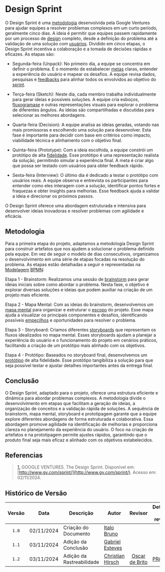# Design Sprint

O Design Sprint é uma [metodologia](https://unbarqdsw2024-2.github.io/2024.2_G4_Esporte_Entrega_01/#/Artefatos/Glossario)  desenvolvida pela Google Ventures para ajudar equipes a resolver problemas complexos em um curto período, geralmente cinco dias. A ideia é permitir que equipes passem rapidamente por um processo de [design](https://unbarqdsw2024-2.github.io/2024.2_G4_Esporte_Entrega_01/#/Artefatos/Glossario) completo, desde a definição do problema até a validação de uma solução com [usuários](https://unbarqdsw2024-2.github.io/2024.2_G4_Esporte_Entrega_01/#/Artefatos/Glossario). Dividido em cinco etapas, o Design Sprint incentiva a colaboração e a tomada de decisões rápidas e eficazes. As etapas são:

* Segunda-feira (Unpack): No primeiro dia, a equipe se concentra em definir o problema. É o momento de estabelecer [metas](https://unbarqdsw2024-2.github.io/2024.2_G4_Esporte_Entrega_01/#/Artefatos/Glossario) claras, entender a experiência do usuário e mapear os desafios. A equipe revisa dados, pesquisas e [feedbacks](https://unbarqdsw2024-2.github.io/2024.2_G4_Esporte_Entrega_01/#/Artefatos/Glossario) para alinhar todos os envolvidos ao objetivo do [sprint](https://unbarqdsw2024-2.github.io/2024.2_G4_Esporte_Entrega_01/#/Artefatos/Glossario).

* Terça-feira (Sketch): Neste dia, cada membro trabalha individualmente para gerar ideias e possíveis soluções. A equipe cria esboços, [fluxogramase](https://unbarqdsw2024-2.github.io/2024.2_G4_Esporte_Entrega_01/#/Artefatos/Glossario) e outras representações visuais para explorar o problema de diferentes ângulos. As ideias são compartilhadas e discutidas para selecionar as melhores abordagens.

* Quarta-feira (Decision): A equipe analisa as ideias geradas, votando nas mais promissoras e escolhendo uma solução para desenvolver. Esta fase é importante para decidir com base em critérios como impacto, viabilidade técnica e alinhamento com o objetivo final.

* Quinta-feira (Prototype): Com a ideia escolhida, a equipe constrói um protótipo de alta [fidelidade](https://unbarqdsw2024-2.github.io/2024.2_G4_Esporte_Entrega_01/#/Artefatos/Glossario). Esse protótipo é uma representação realista da solução, permitindo simular a experiência final. A meta é criar algo que possa ser testado com usuários para obter feedback rápido.

* Sexta-feira (Interview): O último dia é dedicado a testar o protótipo com usuários reais. A equipe observa e entrevista os participantes para entender como eles interagem com a solução, identificar pontos fortes e fraquezas e obter insights para melhorias. Esse feedback ajuda a validar a ideia e direcionar os próximos passos.

O Design Sprint oferece uma abordagem estruturada e intensiva para desenvolver ideias inovadoras e resolver problemas com agilidade e eficácia.

## Metodologia

Para a primeira etapa do projeto, adaptamos a metodologia Design Sprint para construir artefatos que nos ajudem a solucionar o problema definido pela equipe. Em vez de seguir o modelo de dias consecutivos, organizamos o desenvolvimento em uma série de etapas focadas na resolução do problema. As etapas estão detalhadas a seguir e representadas na [Modelagem](https://unbarqdsw2024-2.github.io/2024.2_G4_Esporte_Entrega_01/#/Artefatos/Glossario) [BPMN](https://unbarqdsw2024-2.github.io/2024.2_G4_Esporte_Entrega_01/#/Artefatos/Glossario):

Etapa 1 - Brainstorm: Realizamos uma sessão de [brainstorm](https://unbarqdsw2024-2.github.io/2024.2_G4_Esporte_Entrega_01/#/DesignSprint/brainstorming) para gerar ideias iniciais sobre como abordar o problema. Nesta fase, o objetivo é explorar diversas soluções e ideias que podem auxiliar na criação de um projeto mais eficiente.

Etapa 2 - Mapa Mental: Com as ideias do brainstorm, desenvolvemos um [mapa mental](https://unbarqdsw2024-2.github.io/2024.2_G4_Esporte_Entrega_01/#/Artefatos/Mapamental) para organizar e estruturar o [escopo](https://unbarqdsw2024-2.github.io/2024.2_G4_Esporte_Entrega_01/#/Artefatos/Glossario) do projeto. Esse mapa ajuda a visualizar os principais componentes e desafios, identificando possíveis [empecilhos](https://unbarqdsw2024-2.github.io/2024.2_G4_Esporte_Entrega_01/#/Artefatos/Glossario) e oportunidades para resolver o problema.

Etapa 3 - Storyboard: Criamos diferentes [storyboards](https://unbarqdsw2024-2.github.io/2024.2_G4_Esporte_Entrega_01/#/Artefatos/StoryBoard) que representam os fluxos idealizados no mapa mental. Esses storyboards ajudam a planejar a experiência do usuário e o funcionamento do projeto em cenários práticos, facilitando a criação de um protótipo mais alinhado com os objetivos.

Etapa 4 - Protótipo: Baseados no storyboard final, desenvolvemos um [protótipo](https://unbarqdsw2024-2.github.io/2024.2_G4_Esporte_Entrega_01/#/DesignSprint/prototipo) de alta fidelidade. Esse protótipo tangibiliza a solução para que seja possível testar e ajustar detalhes importantes antes da entrega final.

## Conclusão

O Design Sprint, adaptado para o projeto, oferece uma estrutura eficiente e dinâmica para abordar problemas complexos. A metodologia divide o desenvolvimento em etapas que facilitam a geração de ideias, a organização de conceitos e a validação rápida de soluções. A sequência de brainstorm, mapa mental, storyboard e prototipagem garante que a equipe explore diferentes abordagens de forma estruturada e colaborativa.
Essa abordagem promove agilidade na identificação de melhorias e proporciona clareza no planejamento da experiência do usuário. O foco na criação de artefatos e na prototipagem permite ajustes rápidos, garantindo que o produto final seja mais eficaz e alinhado com os objetivos estabelecidos.



## Referencias

> <a id="REF1" href="#anchor_1">1.</a> GOOGLE VENTURES. The Design Sprint. Disponível em: [http://www.gv.com/sprint/](http://www.gv.com/sprint/). Acesso em: 02/11/2024.

## Histórico de Versão

|Versão|Data|Descrição|Autor|Revisor|Detalhes da revisão |
|:----:|----|---------|-----|:-------:| -- |
|`1.0` | 02/11/2024| Criação do Documento | [Italo Bruno](https://github.com/italobrunoM)  | | |
|`1.1` | 03/11/2024| Adição da Conclusão | [Gabriel Esteves](https://github.com/GabrielMEsteves)  | | |
|`1.2`| 03/11/2024 | Adição da Rastreabilidade |  [Christian Hirsch](https://github.com/crstyhs) |[Oscar de Brito](https://github.com/OscarDeBrito)|[PR#31](https://github.com/UnBArqDsw2024-2/2024.2_G4_Esporte_Entrega_01/pull/31) | 